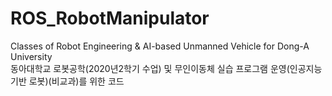 # ROS_RobotManipulator
Classes of Robot Engineering &amp; AI-based Unmanned Vehicle for Dong-A University <br>
동아대학교 로봇공학(2020년2학기 수업) 및 무인이동체 실습 프로그램 운영(인공지능 기반 로봇)(비교과)를 위한 코드

